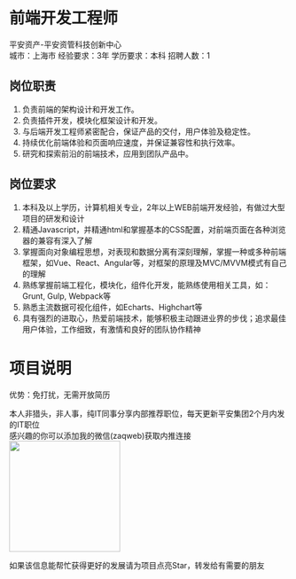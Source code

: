 # 前端开发工程师
平安资产-平安资管科技创新中心  
城市：上海市 经验要求：3年 学历要求：本科  招聘人数：1

## 岗位职责
1.	负责前端的架构设计和开发工作。
   2.	负责插件开发，模块化框架设计和开发。
   3.	与后端开发工程师紧密配合，保证产品的交付，用户体验及稳定性。
   4.	持续优化前端体验和页面响应速度，并保证兼容性和执行效率。
   5.	研究和探索前沿的前端技术，应用到团队产品中。

## 岗位要求
1.	本科及以上学历，计算机相关专业，2年以上WEB前端开发经验，有做过大型项目的研发和设计
   2.	精通Javascript，并精通html和掌握基本的CSS配置，对前端页面在各种浏览器的兼容有深入了解
   3.	掌握面向对象编程思想，对表现和数据分离有深刻理解，掌握一种或多种前端框架，如Vue、React、Angular等，对框架的原理及MVC/MVVM模式有自己的理解
   4.	熟练掌握前端工程化，模块化，组件化开发，能熟练使用相关工具，如：Grunt, Gulp, Webpack等
   5.	熟悉主流数据可视化组件，如Echarts、Highchart等
   6.	具有强烈的进取心，热爱前端技术，能够积极主动跟进业界的步伐；追求最佳用户体验，工作细致，有激情和良好的团队协作精神

# 项目说明

优势：免打扰，无需开放简历

本人非猎头，非人事，纯IT同事分享内部推荐职位，每天更新平安集团2个月内发的IT职位  
感兴趣的你可以添加我的微信(zaqweb)获取内推连接  
<img src="https://github.com/zaqweb/PA-IT-JOBS/blob/master/WechatICode.jpeg"  height="200" width="200">

如果该信息能帮忙获得更好的发展请为项目点亮Star，转发给有需要的朋友




